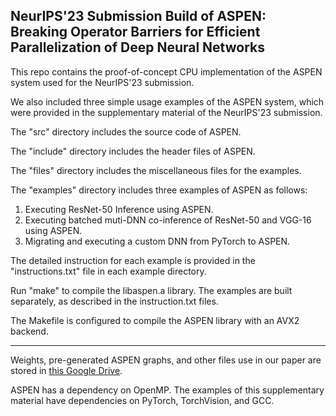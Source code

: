 ## NeurIPS'23 Submission Build of ASPEN: Breaking Operator Barriers for Efficient Parallelization of Deep Neural Networks

This repo contains the proof-of-concept CPU implementation of the ASPEN system used for the NeurIPS'23 submission.

We also included three simple usage examples of the ASPEN system, which were provided in the supplementary material of the NeurIPS'23 submission.

The "src" directory includes the source code of ASPEN. 

The "include" directory includes the header files of ASPEN. 

The "files" directory includes the miscellaneous files for the examples.

The "examples" directory includes three examples of ASPEN as follows:

1. Executing ResNet-50 Inference using ASPEN.
2. Executing batched muti-DNN co-inference of ResNet-50 and VGG-16 using ASPEN.
3. Migrating and executing a custom DNN from PyTorch to ASPEN.

The detailed instruction for each example is provided in the "instructions.txt" file in each example directory.

Run "make" to compile the libaspen.a library. The examples are built separately, as described in the instruction.txt files.

The Makefile is configured to compile the ASPEN library with an AVX2 backend.

---

Weights, pre-generated ASPEN graphs, and other files use in our paper are stored in [this Google Drive](https://drive.google.com/drive/folders/1pH19a9sadbV10_RxHcKnWIqvgX4zQpmh?usp=sharing). 



ASPEN has a dependency on OpenMP. The examples of this supplementary material have dependencies on PyTorch, TorchVision, and GCC.
